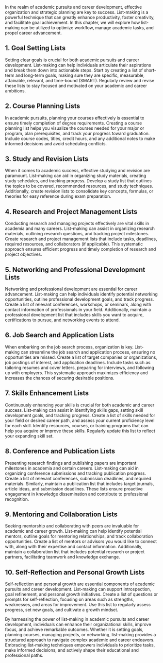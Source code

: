
In the realm of academic pursuits and career development, effective organization and strategic planning are key to success. List-making is a powerful technique that can greatly enhance productivity, foster creativity, and facilitate goal achievement. In this chapter, we will explore how list-making can be utilized to optimize workflow, manage academic tasks, and propel career advancement.

**1. Goal Setting Lists**
-------------------------

Setting clear goals is crucial for both academic pursuits and career development. List-making can help individuals articulate their aspirations and break them down into actionable steps. Start by creating a list of short-term and long-term goals, making sure they are specific, measurable, attainable, relevant, and time-bound (SMART). Regularly review and revise these lists to stay focused and motivated on your academic and career ambitions.

**2. Course Planning Lists**
----------------------------

In academic pursuits, planning your courses effectively is essential to ensure timely completion of degree requirements. Creating a course planning list helps you visualize the courses needed for your major or program, plan prerequisites, and track your progress toward graduation. Include course codes, titles, credit hours, and any additional notes to make informed decisions and avoid scheduling conflicts.

**3. Study and Revision Lists**
-------------------------------

When it comes to academic success, effective studying and revision are paramount. List-making can aid in organizing study materials, creating study schedules, and tracking progress. Develop a study list that outlines the topics to be covered, recommended resources, and study techniques. Additionally, create revision lists to consolidate key concepts, formulas, or theories for easy reference during exam preparation.

**4. Research and Project Management Lists**
--------------------------------------------

Conducting research and managing projects effectively are vital skills in academia and many careers. List-making can assist in organizing research materials, outlining research questions, and tracking project milestones. Create research and project management lists that include tasks, deadlines, required resources, and collaborators (if applicable). This systematic approach ensures efficient progress and timely completion of research and project objectives.

**5. Networking and Professional Development Lists**
----------------------------------------------------

Networking and professional development are essential for career advancement. List-making can help individuals identify potential networking opportunities, outline professional development goals, and track progress. Create a list of relevant conferences, workshops, or seminars, along with contact information of professionals in your field. Additionally, maintain a professional development list that includes skills you want to acquire, certifications to pursue, and networking events to attend.

**6. Job Search and Application Lists**
---------------------------------------

When embarking on the job search process, organization is key. List-making can streamline the job search and application process, ensuring no opportunities are missed. Create a list of target companies or organizations, job postings of interest, and application deadlines. Include tasks such as tailoring resumes and cover letters, preparing for interviews, and following up with employers. This systematic approach maximizes efficiency and increases the chances of securing desirable positions.

**7. Skills Enhancement Lists**
-------------------------------

Continuously enhancing your skills is crucial for both academic and career success. List-making can assist in identifying skills gaps, setting skill development goals, and tracking progress. Create a list of skills needed for your field or desired career path, and assess your current proficiency level for each skill. Identify resources, courses, or training programs that can help you acquire or improve these skills. Regularly update this list to reflect your expanding skill set.

**8. Conference and Publication Lists**
---------------------------------------

Presenting research findings and publishing papers are important milestones in academia and certain careers. List-making can aid in organizing conference submissions and tracking publication progress. Create a list of relevant conferences, submission deadlines, and required materials. Similarly, maintain a publication list that includes target journals, article ideas, and submission deadlines. These lists ensure proactive engagement in knowledge dissemination and contribute to professional recognition.

**9. Mentoring and Collaboration Lists**
----------------------------------------

Seeking mentorship and collaborating with peers are invaluable for academic and career growth. List-making can help identify potential mentors, outline goals for mentoring relationships, and track collaboration opportunities. Create a list of mentors or advisors you would like to connect with, along with their expertise and contact information. Additionally, maintain a collaboration list that includes potential research or project partners, facilitating teamwork and knowledge exchange.

**10. Self-Reflection and Personal Growth Lists**
-------------------------------------------------

Self-reflection and personal growth are essential components of academic pursuits and career development. List-making can support introspection, goal refinement, and personal growth initiatives. Create a list of questions or prompts for self-reflection, focusing on areas such as strengths, weaknesses, and areas for improvement. Use this list to regularly assess progress, set new goals, and cultivate a growth mindset.

By harnessing the power of list-making in academic pursuits and career development, individuals can enhance their organizational skills, improve focus, and achieve remarkable outcomes. Whether it is setting goals, planning courses, managing projects, or networking, list-making provides a structured approach to navigate complex academic and career endeavors. Embracing list-making techniques empowers individuals to prioritize tasks, make informed decisions, and actively shape their educational and professional paths.
